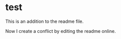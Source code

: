 # test

This is an addition to the readme file. 

Now I create a conflict by editing the readme online. 
